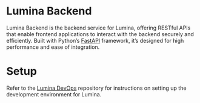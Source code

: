 # Lumina Backend

Lumina Backend is the backend service for Lumina, offering RESTful APIs that enable frontend applications to interact
with the backend securely and efficiently. Built with Python’s [FastAPI](https://fastapi.tiangolo.com/) framework, it’s
designed for high performance and ease of integration.

# Setup

Refer to the [Lumina DevOps](https://github.com/chopicalqui/lumina-devops/blob/main/README.md#setup-development-environment)
repository for instructions on setting up the development environment for Lumina.

